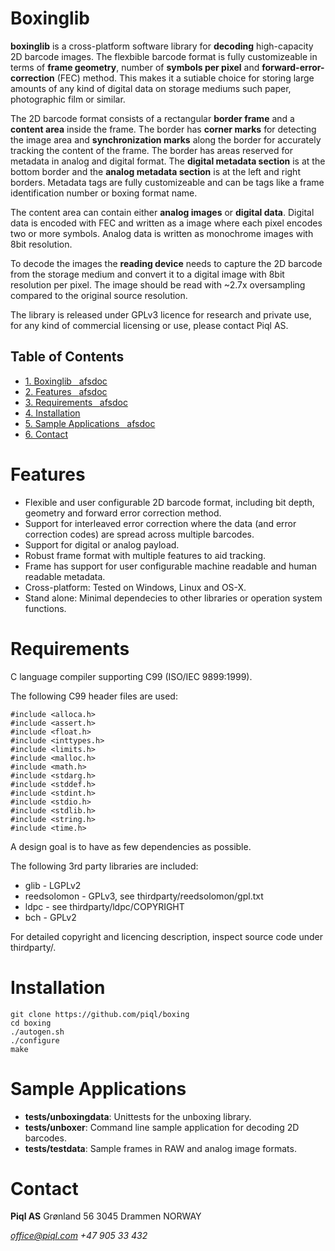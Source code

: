 # Boxinglib     

**boxinglib** is a cross-platform software library for **decoding** high-capacity 2D barcode images. The flexbible barcode format is fully customizeable in terms of **frame geometry**, number of **symbols per pixel** and **forward-error-correction** (FEC) method. This makes it a sutiable choice for storing large amounts of any kind of digital data on storage mediums such paper, photographic film or similar.

The 2D barcode format consists of a rectangular **border frame** and a **content area** inside the frame. The border has **corner marks** for detecting the image area and **synchronization marks** along the border for accurately tracking the content of the frame. The border has areas reserved for metadata in analog and digital format. The **digital metadata section** is at the bottom border and the **analog metadata section** is at the left and right borders. Metadata tags are fully customizeable and can be tags like a frame identification number or boxing format name. 

The content area can contain either **analog images** or **digital data**.
Digital data is encoded with FEC and written as a image where each pixel encodes two or more symbols. Analog data is written as monochrome images with 8bit resolution.

To decode the images the **reading device** needs to capture the 2D barcode from the storage medium and convert it to a digital image with 8bit resolution per pixel. The image should be read with ~2.7x oversampling compared to the original source resolution.

The library is released under GPLv3 licence for research and private use, for any kind of commercial licensing or use, please contact Piql AS.

<div id="table-of-contents">
<h2>Table of Contents</h2>
<div id="text-table-of-contents">
<ul>
<li><a href="#sec-1">1. Boxinglib&#xa0;&#xa0;&#xa0;<span class="tag"><span class="afsdoc">afsdoc</span></span></a></li>
<li><a href="#sec-2">2. Features&#xa0;&#xa0;&#xa0;<span class="tag"><span class="afsdoc">afsdoc</span></span></a></li>
<li><a href="#sec-3">3. Requirements&#xa0;&#xa0;&#xa0;<span class="tag"><span class="afsdoc">afsdoc</span></span></a></li>
<li><a href="#sec-4">4. Installation</a></li>
<li><a href="#sec-5">5. Sample Applications&#xa0;&#xa0;&#xa0;<span class="tag"><span class="afsdoc">afsdoc</span></span></a></li>
<li><a href="#sec-6">6. Contact</a></li>
</ul>
</div>
</div>

# Features     

-   Flexible and user configurable 2D barcode format, including bit depth, geometry and forward error correction method.
-   Support for interleaved error correction where the data (and error correction codes) are spread across multiple barcodes.
-   Support for digital or analog payload.
-   Robust frame format with multiple features to aid tracking.
-   Frame has support for user configurable machine readable and human readable metadata.
-   Cross-platform: Tested on Windows, Linux and OS-X.
-   Stand alone: Minimal dependecies to other libraries or operation system functions.

# Requirements     

C language compiler supporting C99 (ISO/IEC 9899:1999).

The following C99 header files are used:

    #include <alloca.h>
    #include <assert.h>
    #include <float.h>
    #include <inttypes.h>
    #include <limits.h>
    #include <malloc.h>
    #include <math.h>
    #include <stdarg.h>
    #include <stddef.h>
    #include <stdint.h>
    #include <stdio.h>
    #include <stdlib.h>
    #include <string.h>
    #include <time.h>

A design goal is to have as few dependencies as possible.

The following 3rd party libraries are included:
-   glib - LGPLv2
-   reedsolomon - GPLv3, see thirdparty/reedsolomon/gpl.txt
-   ldpc - see thirdparty/ldpc/COPYRIGHT
-   bch - GPLv2

For detailed copyright and licencing description, inspect source code under thirdparty/.

# Installation

    git clone https://github.com/piql/boxing
    cd boxing
    ./autogen.sh
    ./configure
    make

# Sample Applications     

-   **tests/unboxingdata**: Unittests for the unboxing library.
-   **tests/unboxer**: Command line sample application for decoding 2D barcodes.
-   **tests/testdata**: Sample frames in RAW and analog image formats.

# Contact

**Piql AS**
Grønland 56
3045 Drammen
NORWAY

*office@piql.com*
*+47 905 33 432*